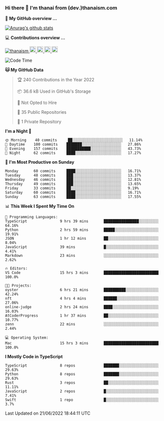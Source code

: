 ### Hi there 👋 I'm thanai from (dev.)thanaism.com

<!-- バッジ関連 -->
<!--
メイン：https://shields.io/category/social
GitHub view：https://github.com/antonkomarev/github-profile-views-counter
Qiita contributions：https://qiita.com/mikkame/items/f2c60d9caf8a8e38ec50
 -->

🍎 **My GitHub overview ...**

<!-- GitHubトロフィー -->
<!--
https://github.com/ryo-ma/github-profile-trophy
 -->

<!-- [![trophy](https://github-profile-trophy.vercel.app/?username=thanaism)](https://github.com/thanaism/thanaism) -->

<!-- GitHubステータス -->
<!--
https://github.com/anuraghazra/github-readme-stats
 -->

[![Anurag's github stats](https://github-readme-stats.vercel.app/api?username=thanaism&count_private=true&show_icons=true)](https://github.com/thanaism/thanaism)

<!-- [![ReadMe Card](https://github-readme-stats.vercel.app/api/pin/?username=thanaism&repo=thanaism)](https://github.com/thanaism/thanaism) -->

<!-- Skill icons -->
<!--
https://rahuldkjain.github.io/gh-profile-readme-generator/
 -->

💻 **Contributions overview ...**

<p align="left">

  <a href="https://github.com/thanaism/thanaism/">
    <img src="https://komarev.com/ghpvc/?username=thanaism" alt="thanaism" />
  </a>
  <a href="http://twitter.com/okinawa__noodle">
    <img height="20" src="https://img.shields.io/twitter/follow/okinawa__noodle?label=Twitter&logo=twitter&style=flat" />
  </a>
  <a href="https://github.com/thanaism">
    <img height="20" src="https://img.shields.io/github/followers/thanaism?label=follow&logo=github&style=flat" />
  </a>
  <!-- <a href="https://www.reddit.com/user/thanaism">
    <img height="20" src="https://img.shields.io/reddit/user-karma/combined/thanaism?label=Reddit&logo=reddit&style=flat" />
  </a>
  <a href="https://stackoverflow.com/users/5720201/thanaism">
    <img height="20" src="https://img.shields.io/stackexchange/stackoverflow/r/5720201?label=StackOverflow&logo=stack-overflow&style=flat" /> -->
  </a>
  <a href="http://qiita.com/thanai">
    <img height="20" src="https://qiita-badge.apiapi.app/s/thanai/posts.svg" />
  </a>
  <//qiita.com/thanai">
    <img height="20" src="https://qiita-badge.apiapi.app/s/thanai/contributions.svg" />
  </a>
</p>

<!--START_SECTION:waka-->
![Code Time](http://img.shields.io/badge/Code%20Time-747%20hrs%206%20mins-blue)

**🐱 My GitHub Data** 

> 🏆 240 Contributions in the Year 2022
 > 
> 📦 36.6 kB Used in GitHub's Storage 
 > 
> 🚫 Not Opted to Hire
 > 
> 📜 35 Public Repositories 
 > 
> 🔑 1 Private Repository 
 > 
**I'm a Night 🦉** 

```text
🌞 Morning    40 commits     ██░░░░░░░░░░░░░░░░░░░░░░░   11.14% 
🌆 Daytime    100 commits    ███████░░░░░░░░░░░░░░░░░░   27.86% 
🌃 Evening    157 commits    ███████████░░░░░░░░░░░░░░   43.73% 
🌙 Night      62 commits     ████░░░░░░░░░░░░░░░░░░░░░   17.27%

```
📅 **I'm Most Productive on Sunday** 

```text
Monday       60 commits     ████░░░░░░░░░░░░░░░░░░░░░   16.71% 
Tuesday      48 commits     ███░░░░░░░░░░░░░░░░░░░░░░   13.37% 
Wednesday    46 commits     ███░░░░░░░░░░░░░░░░░░░░░░   12.81% 
Thursday     49 commits     ███░░░░░░░░░░░░░░░░░░░░░░   13.65% 
Friday       33 commits     ██░░░░░░░░░░░░░░░░░░░░░░░   9.19% 
Saturday     60 commits     ████░░░░░░░░░░░░░░░░░░░░░   16.71% 
Sunday       63 commits     ████░░░░░░░░░░░░░░░░░░░░░   17.55%

```


📊 **This Week I Spent My Time On** 

```text
💬 Programming Languages: 
TypeScript               9 hrs 39 mins       ████████████████░░░░░░░░░   64.16% 
Python                   2 hrs 59 mins       █████░░░░░░░░░░░░░░░░░░░░   19.91% 
JSON                     1 hr 12 mins        ██░░░░░░░░░░░░░░░░░░░░░░░   8.04% 
JavaScript               39 mins             █░░░░░░░░░░░░░░░░░░░░░░░░   4.41% 
Markdown                 23 mins             ░░░░░░░░░░░░░░░░░░░░░░░░░   2.62%

🔥 Editors: 
VS Code                  15 hrs 3 mins       █████████████████████████   100.0%

🐱‍💻 Projects: 
oyster                   6 hrs 21 mins       ██████████░░░░░░░░░░░░░░░   42.24% 
nft                      4 hrs 4 mins        ██████░░░░░░░░░░░░░░░░░░░   27.06% 
online-judge             2 hrs 24 mins       ████░░░░░░░░░░░░░░░░░░░░░   16.03% 
AtCoderProgress          1 hr 37 mins        ██░░░░░░░░░░░░░░░░░░░░░░░   10.77% 
zenn                     22 mins             ░░░░░░░░░░░░░░░░░░░░░░░░░   2.44%

💻 Operating System: 
Mac                      15 hrs 3 mins       █████████████████████████   100.0%

```

**I Mostly Code in TypeScript** 

```text
TypeScript               8 repos             ███████░░░░░░░░░░░░░░░░░░   29.63% 
Python                   8 repos             ███████░░░░░░░░░░░░░░░░░░   29.63% 
Rust                     3 repos             ██░░░░░░░░░░░░░░░░░░░░░░░   11.11% 
JavaScript               2 repos             █░░░░░░░░░░░░░░░░░░░░░░░░   7.41% 
Swift                    1 repo              █░░░░░░░░░░░░░░░░░░░░░░░░   3.7%

```



 Last Updated on 21/06/2022 18:44:11 UTC
<!--END_SECTION:waka-->
